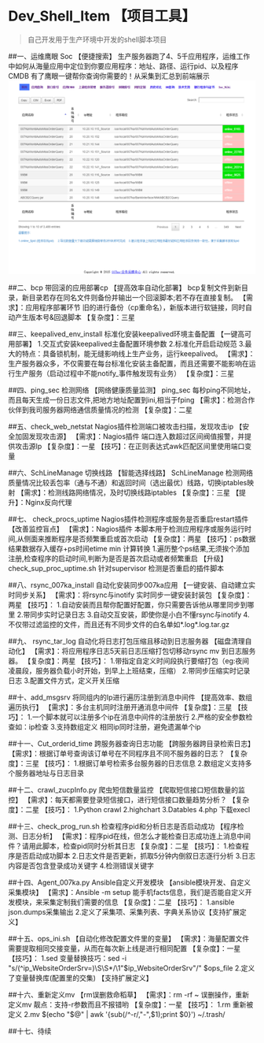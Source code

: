 # Dev_Shell_Item 【项目工具】

> 自己开发用于生产环境中开发的shell脚本项目

##一、运维鹰眼 Soc 【便捷搜索】
		生产服务器跑了4、5千应用程序，运维工作中如何从海量应用中定位到你要应用程序：地址、路径、运行pid、以及程序CMDB
		有了鹰眼一键帮你查询你需要的！从采集到汇总到前端展示
   ![image](https://github.com/Luolired/Dev_Shell_Item/blob/master/bcp/img/aaa.png)  

##二、bcp 带回滚的应用部署cp 【提高效率自动化部署】
    bcp复制文件到新目录，新目录若存在同名文件则备份并输出一个回滚脚本;若不存在直接复制。
    【需求】：应用程序部署环节    旧的进行备份（cp重命名），新版本进行软链接，同时自动产生版本号&回退脚本
    【复杂度】：三星

##三、keepalived_env_install 标准化安装keepalived环境主备配置 【一键高可用部署】
    1.交互式安装keepalived主备配置环境参数
    2.标准化开启启动规范
    3.最大的特点：具备锁机制，能无缝影响线上生产业务，运行keepalived。
    【需求】：生产服务器众多，不仅需要在每台标准化安装主备配置，而且还需要不能影响在运行生产服务（启动过程中不能notify_事件触发现有业务）
    【复杂度】：三星

##四、ping_sec 检测网络 【网络健康质量监测】
    ping_sec 每秒ping不同地址，而且每天生成一份日志文件,把地方地址配置到ini,相当于fping
    【需求】：检测合作伙伴到我司服务器网络通信质量情况的检测
    【复杂度】：二星

##五、check_web_netstat Nagios插件检测端口被攻击扫描，发现攻击ip 【安全加固发现攻击源】
    【需求】：Nagios插件 端口连入数超过区间阀值报警，并提供攻击源Ip
    【复杂度】：一星
    【技巧】：在正则表达式awk匹配区间里使用端口变量

##六、SchLineManage 切换线路 【智能选择线路】
    SchLineManage 检测网络质量情况比较丢包率（通与不通）和返回时间（选出最优）线路，切换iptables映射
    【需求】：检测线路网络情况，及时切换线路iptables
    【复杂度】：三星
    【提升】：Nginx反向代理

##七、 check_procs_uptime  Nagios插件检测程序或服务是否重启restart插件 【改善监控盲点】
    【需求】：Nagios插件 本脚本用于检测应用程序或服务运行时间,从侧面来推断程序是否频繁重启或首次启动
    【复杂度】：两星
    【技巧】：ps数据结果数据存入缓存+ps时间etime min 计算转换 
     1.遍历整个ps结果,无须挨个添加注册,检查程序的启动时间,判断为是否是首次启动或者频繁重启
     【升级】check_sup_proc_uptime.sh 针对supervisor 检测是否重启的插件脚本

##八、rsync_007ka_install  自动化安装同步007ka应用  【一键安装、自动建立实时同步关系】
    【需求】：将rsync与inotify 实时同步一键安装封装包
    【复杂度】：两星
    【技巧】：
        1.自动安装而且帮你配置好配置，你只需要告诉他从哪里同步到哪里
        2.带同步实时记录日志
        3.自动交互安装，即使你是小白不懂rsync与inotify
        4.不仅带过滤监控的文件，而且还有不同步文件的白名单如*.log\*.log.tar.gz

##九、 rsync_tar_log  自动化将日志打包压缩且移动到日志服务器 【磁盘清理自动化】
    【需求】：将应用程序日志5天前日志压缩打包切移动rsync mv 到日志服务器。
    【复杂度】：两星
    【技巧】：
        1.带指定自定义时间段执行要缩打包（eg:夜间凌晨段，服务器负载小时开始，到早上上班结束，压缩）
        2.带同步压缩实时记录日志
        3.配置文件方式，定义开关压缩

##十、add_msgsrv  将同组内的Ip进行遍历注册到消息中间件   【提高效率、数组遍历执行】
    【需求】：多台主机同时注册开通消息中间件
    【复杂度】：三星
    【技巧】：
        1.一个脚本就可以注册多个ip在消息中间件的注册放行
        2.严格的安全参数检查如：ip检查
        3.支持数组定义 相同ip同时注册，避免遗漏单个ip

##十一、Cut_orderid_time 跨服务器查询日志功能 【跨服务器跨目录检索日志】
    【需求】：根据订单号查询该订单号在不同程序且不同不服务器的日志？
    【复杂度】：三星
    【技巧】：
        1.根据订单号检索多台服务器的日志信息 
        2.数组定义支持多个服务器地址与日志目录

##十二、crawl_zucpInfo.py 爬虫短信数量监控 【爬取短信接口短信数量的监控】
    【需求】：每天都需要登录短信接口，进行短信接口数量趋势分析？
    【复杂度】：二星
    【技巧】：
        1.Python crawl
        2.highchart
        3.Datables
        4.php 下载execl

##十三、check_prog_run.sh 检查程序pid和分析日志是否启动成功 【程序检测、日志分析】
    【需求】：程序pid在线，但怎么才能检查日志成功连上消息中间件？请用此脚本，检查pid同时分析其日志
    【复杂度】：二星
    【技巧】：
        1.检查程序是否启动成功脚本 
        2.日志文件是否更新，抓取5分钟内倒叙日志逐行分析
        3.日志内容是否包含登录成功关键字 
        4.检测错误关键字

##十四、Agent_007ka.py Ansible自定义开发模块 【ansible模块开发、自定义采集模块】
    【需求】：Ansible -m setup 能手机facts信息，我们是否能自定义开发模块，来采集定制我们需要的信息
    【复杂度】：二星
    【技巧】：
        1.ansible json.dumps采集输出
        2.定义了采集项、采集列表、字典关系协议【支持扩展定义】

##十五、ops_ini.sh 【自动化修改配置文件里的变量】
    【需求】：海量配置文件需要提取相同交接变量，从而在每次新上线是进行相同配置
    【复杂度】：一星
    【技巧】：
        1.sed 变量替换技巧：sed -i "s/\(^ip_WebsiteOrderSrv=\)\S\S*/\1\"$ip_WebsiteOrderSrv\"/" $ops_file
        2.定义了变量替换库(配置里的交集) 【支持扩展定义】

##十六、重新定义mv 【rm误删救命稻草】
    【需求】：rm -rf ~ 误删操作，重新定义mv  靓点：支持-r参数而且不报错哟
    【复杂度】：一星
    【技巧】：
        1.rm 重新被定义
        2.mv $(echo "$@" | awk '{sub(/^-r/,"-",$1);print $0}') ~/.trash/

##十七、待续

